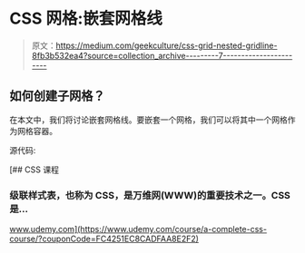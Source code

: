 # CSS 网格:嵌套网格线

> 原文：<https://medium.com/geekculture/css-grid-nested-gridline-8fb3b532ea4?source=collection_archive---------7----------------------->

## 如何创建子网格？

在本文中，我们将讨论嵌套网格线。要嵌套一个网格，我们可以将其中一个网格作为网格容器。

源代码:

[](https://www.udemy.com/course/a-complete-css-course/?couponCode=FC4251EC8CADFAA8E2F2) [## CSS 课程

### 级联样式表，也称为 CSS，是万维网(WWW)的重要技术之一。CSS 是…

www.udemy.com](https://www.udemy.com/course/a-complete-css-course/?couponCode=FC4251EC8CADFAA8E2F2)